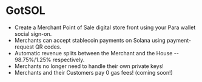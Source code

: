 # GotSOL

* Create a Merchant Point of Sale digital store front using your Para wallet social sign-on.
* Merchants can accept stablecoin payments on Solana using payment-request QR codes.
* Automatic revenue splits between the Merchant and the House -- 98.75%/1.25% respectively.
* Merchants no longer need to handle their own private keys!
* Merchants and their Customers pay 0 gas fees! (coming soon!)
